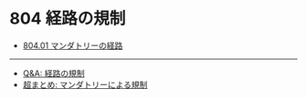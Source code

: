 # 804 経路の規制

* [804.01 マンダトリーの経路](80401)
---
* [Q&A: 経路の規制](qa-man)
* [超まとめ: マンダトリーによる規制](mandatory)
